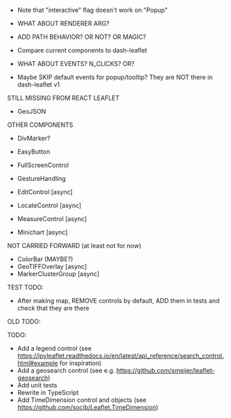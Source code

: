 * Note that "interactive" flag doesn't work on "Popup"
* WHAT ABOUT RENDERER ARG?
* ADD PATH BEHAVIOR? OR NOT? OR MAGIC?

* Compare current components to dash-leaflet

* WHAT ABOUT EVENTS? N_CLICKS? OR?
- Maybe SKIP default events for popup/tooltip? They are NOT there in dash-leaflet v1

STILL MISSING FROM REACT LEAFLET

* GeoJSON

OTHER COMPONENTS

* DivMarker?
* EasyButton
* FullScreenControl
* GestureHandling 

* EditControl [async]
* LocateControl [async]
* MeasureControl [async]
* Minichart [async]

NOT CARRIED FORWARD (at least not for now)

* ColorBar (MAYBE?)
* GeoTIFFOverlay [async]
* MarkerClusterGroup [async]

TEST TODO:

* After making map, REMOVE controls by default, ADD them in tests and check that they are there

OLD TODO:

TODO:

* Add a legend control (see https://ipyleaflet.readthedocs.io/en/latest/api_reference/search_control.html#example for inspiration)
* Add a geosearch control (see e.g. https://github.com/smeijer/leaflet-geosearch)
* Add unit tests
* Rewrite in TypeScript
* Add TimeDimension control and objects (see https://github.com/socib/Leaflet.TimeDimension)
